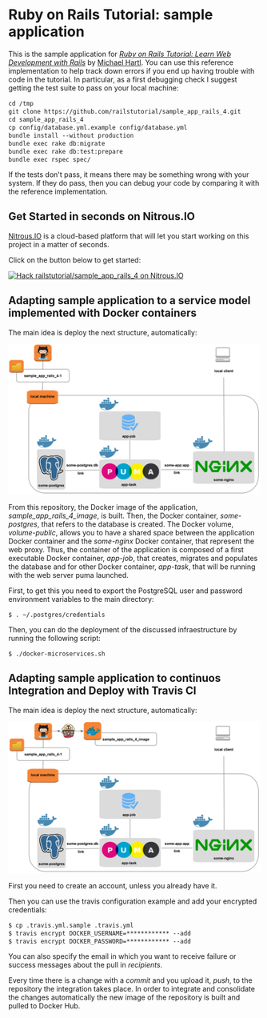 # Ruby on Rails Tutorial: sample application

This is the sample application for
[*Ruby on Rails Tutorial: Learn Web Development with Rails*](http://railstutorial.org/)
by [Michael Hartl](http://michaelhartl.com/). You can use this reference implementation to help track down errors if you end up having trouble with code in the tutorial. In particular, as a first debugging check I suggest getting the test suite to pass on your local machine:

    cd /tmp
    git clone https://github.com/railstutorial/sample_app_rails_4.git
    cd sample_app_rails_4
    cp config/database.yml.example config/database.yml
    bundle install --without production
    bundle exec rake db:migrate
    bundle exec rake db:test:prepare
    bundle exec rspec spec/

If the tests don't pass, it means there may be something wrong with your system. If they do pass, then you can debug your code by comparing it with the reference implementation.

## Get Started in seconds on Nitrous.IO

[Nitrous.IO](https://www.nitrous.io/?utm_source=github.com&utm_campaign=railstutorial-sample_app_rails_4&utm_medium=hackonnitrous) is a cloud-based platform that will let you start working on this project in a matter of seconds.

Click on the button below to get started:

[![Hack railstutorial/sample_app_rails_4 on
Nitrous.IO](https://d3o0mnbgv6k92a.cloudfront.net/assets/hack-l-v1-3cc067e71372f6045e1949af9d96095b.png)](https://www.nitrous.io/hack_button?source=embed&runtime=rails&repo=railstutorial%2Fsample_app_rails_4&file_to_open=README.nitrous.md)

## Adapting sample application to a service model implemented with Docker containers

The main idea is deploy the next structure, automatically:
 
![alt tag](https://github.com/carmelocuenca/csantana_project/blob/master/tfm_doc/images/figures/iteration1.png?raw=true)

From this repository, the Docker image of the application, *sample_app_rails_4_image*, is built. Then, the Docker container, *some-postgres*, that refers to the database is created. The Docker volume, *volume-public*, allows you to have a shared space between the application Docker container and the *some-nginx* Docker container, that represent the web proxy. Thus, the container of the application is composed of a first executable Docker container, *app-job*, that creates, migrates and populates the database and for other Docker container, *app-task*, that will be running with the web server puma launched.


First, to get this you need to export the PostgreSQL user and password environment variables to the main directory:

    $ . ~/.postgres/credentials

Then, you can do the deployment of the discussed infraestructure by running the following script:

    $ ./docker-microservices.sh
    
## Adapting sample application to continuos Integration and Deploy with Travis CI

The main idea is deploy the next structure, automatically:
 
![alt tag](https://github.com/carmelocuenca/csantana_project/blob/master/tfm_doc/images/figures/iteration2.png?raw=true)

First you need to create an account, unless you already have it.

Then you can use the travis configuration example and add your encrypted credentials:

    $ cp .travis.yml.sample .travis.yml
    $ travis encrypt DOCKER_USERNAME=************ --add
    $ travis encrypt DOCKER_PASSWORD=************ --add

You can also specify the email in which you want to receive failure or success messages about the pull in *recipients*.

Every time there is a change with a *commit* and you upload it, *push*, to the repository the integration takes place. In order to integrate and consolidate the changes automatically the new image of the repository is built and pulled to Docker Hub.

